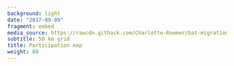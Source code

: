 ```yaml
---
background: light
date: "2017-09-09"
fragment: embed
media_source: https://rawcdn.githack.com/Charlotte-Roemer/bat-migration-europe/fd4ea1366b2aeb99b85fe4d9f6b77277eca407d9/Participation%20map/map.html
subtitle: 50 km grid
title: Participation map
weight: 80
---
```

